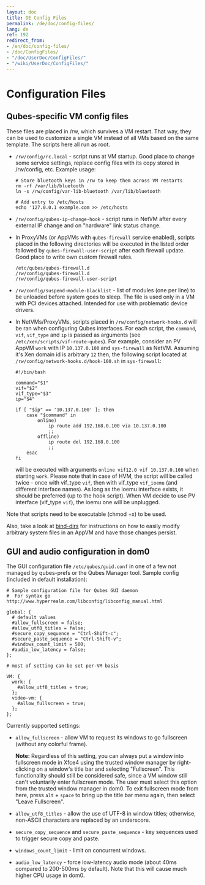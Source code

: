 ```yaml
---
layout: doc
title: DE Config Files
permalink: /de/doc/config-files/
lang: de
ref: 192
redirect_from:
- /en/doc/config-files/
- /doc/ConfigFiles/
- "/doc/UserDoc/ConfigFiles/"
- "/wiki/UserDoc/ConfigFiles/"
---
```


Configuration Files
===================

Qubes-specific VM config files
------------------------------

These files are placed in /rw, which survives a VM restart.
That way, they can be used to customize a single VM instead of all VMs based on the same template. 
The scripts here all run as root.

-   `/rw/config/rc.local` - script runs at VM startup.
    Good place to change some service settings, replace config files with its copy stored in /rw/config, etc.
    Example usage:

    ~~~
    # Store bluetooth keys in /rw to keep them across VM restarts
    rm -rf /var/lib/bluetooth 
    ln -s /rw/config/var-lib-bluetooth /var/lib/bluetooth
    ~~~

    ~~~
    # Add entry to /etc/hosts
    echo '127.0.0.1 example.com >> /etc/hosts
    ~~~

-   `/rw/config/qubes-ip-change-hook` - script runs in NetVM after every external IP change and on "hardware" link status change.

-   In ProxyVMs (or AppVMs with `qubes-firewall` service enabled), scripts placed in the following directories will be executed in the listed order followed by `qubes-firewall-user-script` after each firewall update.
    Good place to write own custom firewall rules.

    ~~~
    /etc/qubes/qubes-firewall.d
    /rw/config/qubes-firewall.d
    /rw/config/qubes-firewall-user-script
    ~~~

-   `/rw/config/suspend-module-blacklist` - list of modules (one per line) to be unloaded before system goes to sleep.
    The file is used only in a VM with PCI devices attached.
    Intended for use with problematic device drivers.

- In NetVMs/ProxyVMs, scripts placed in `/rw/config/network-hooks.d` will be ran when configuring Qubes interfaces. For each script, the `command`, `vif`, `vif_type` and `ip` is passed as arguments (see `/etc/xen/scripts/vif-route-qubes`). For example, consider an PV AppVM `work` with IP `10.137.0.100` and `sys-firewall` as NetVM. Assuming it's Xen domain id is arbitrary `12` then, the following script located at `/rw/config/network-hooks.d/hook-100.sh` in `sys-firewall`:
    ~~~
    #!/bin/bash

    command="$1"
    vif="$2"
    vif_type="$3"
    ip="$4"

    if [ "$ip" == '10.137.0.100' ]; then
        case "$command" in
            online)
                ip route add 192.168.0.100 via 10.137.0.100
                ;;
            offline)
                ip route del 192.168.0.100
                ;;
        esac
    fi
    ~~~

  will be executed with arguments `online vif12.0 vif 10.137.0.100` when starting `work`. Please note that in case of HVM, the script will be called twice - once with vif_type `vif`, then with vif_type `vif_ioemu` (and different interface names). As long as the ioemu interface exists, it should be preferred (up to the hook script). When VM decide to use PV interface (vif_type `vif`), the ioemu one will be unplugged.

Note that scripts need to be executable (chmod +x) to be used.

Also, take a look at [bind-dirs](/doc/bind-dirs) for instructions on how to easily modify arbitrary system files in an AppVM and have those changes persist.


GUI and audio configuration in dom0
-----------------------------------

The GUI configuration file `/etc/qubes/guid.conf` in one of a few not managed by qubes-prefs or the Qubes Manager tool.
Sample config (included in default installation):

~~~
# Sample configuration file for Qubes GUI daemon
#  For syntax go http://www.hyperrealm.com/libconfig/libconfig_manual.html

global: {
  # default values
  #allow_fullscreen = false;
  #allow_utf8_titles = false;
  #secure_copy_sequence = "Ctrl-Shift-c";
  #secure_paste_sequence = "Ctrl-Shift-v";
  #windows_count_limit = 500;
  #audio_low_latency = false;
};

# most of setting can be set per-VM basis

VM: {
  work: {
    #allow_utf8_titles = true;
  };
  video-vm: {
    #allow_fullscreen = true;
  };
};
~~~

Currently supported settings:

-   `allow_fullscreen` - allow VM to request its windows to go fullscreen (without any colorful frame).

    **Note:** Regardless of this setting, you can always put a window into fullscreen mode in Xfce4 using the trusted window manager by right-clicking on a window's title bar and selecting "Fullscreen".
    This functionality should still be considered safe, since a VM window still can't voluntarily enter fullscreen mode.
    The user must select this option from the trusted window manager in dom0.
    To exit fullscreen mode from here, press `alt` + `space` to bring up the title bar menu again, then select "Leave Fullscreen".

-   `allow_utf8_titles` - allow the use of UTF-8 in window titles; otherwise, non-ASCII characters are replaced by an underscore.

-   `secure_copy_sequence` and `secure_paste_sequence` - key sequences used to trigger secure copy and paste.

-   `windows_count_limit` - limit on concurrent windows.

-   `audio_low_latency` - force low-latency audio mode (about 40ms compared to 200-500ms by default).
    Note that this will cause much higher CPU usage in dom0.

